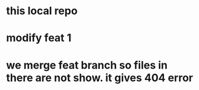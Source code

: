 # this local repo
# modify feat 1
# we merge feat branch so files in there are not show. it gives 404 error
